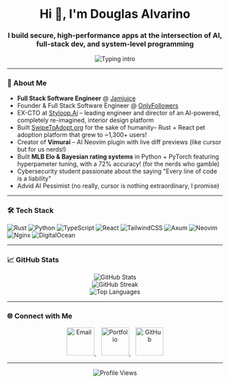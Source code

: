 <h1 align="center">Hi 👋, I'm Douglas Alvarino</h1>
<h3 align="center">I build secure, high-performance apps at the intersection of AI, full-stack dev, and system-level programming</h3>

<p align="center">
  <img
    src="https://readme-typing-svg.demolab.com?font=Fira+Code&weight=700&size=28&duration=2300&pause=900&center=true&vCenter=true&width=720&height=70&lines=🚀+Shipping+Rust+%2B+React+apps;🧠+CTO+%40+Styloop+%E2%80%94+AI%2FML+in+prod;🧩+Vimurai%3A+AI+Neovim+plugin;📊+MLB+Elo+%2B+simulations;🔒+Cybersecurity+%2F+systems+%2F+DevOps"
    alt="Typing intro"
  />
</p>


---

### 🧠 About Me
- **Full Stack Software Engineer** @ [Jamjuice](jamjuice.com)
- Founder & Full Stack Software Engineer @ [OnlyFollowers](onlyfollowers.org)
- EX-CTO at [Styloop.Ai](styloop.ai) – leading engineer and director of an AI-powered, completely re-imagined, interior design platform
- Built [SwipeToAdopt.org](https://swipetoadopt.org) for the sake of humanity– Rust + React pet adoption platform that grew to ~1,300+ users!
- Creator of **Vimurai** – AI Neovim plugin with live diff previews (like cursor but for us nerds!)
- Built **MLB Elo & Bayesian rating systems** in Python + PyTorch featuring hyperpameter tuning, with a 72% accuracy! (for the nerds who gamble) 
- Cybersecurity student passionate about the saying "Every line of code is a liability"
- Advid AI Pessimist (no really, cursor is nothing extraordinary, I promise)
---

### 🛠️ Tech Stack

![Rust](https://img.shields.io/badge/Rust-%23000000.svg?style=flat&logo=rust&logoColor=white)
![Python](https://img.shields.io/badge/Python-3670A0?style=flat&logo=python&logoColor=white)
![TypeScript](https://img.shields.io/badge/TypeScript-3178C6?style=flat&logo=typescript&logoColor=white)
![React](https://img.shields.io/badge/React-20232A?style=flat&logo=react&logoColor=61DAFB)
![TailwindCSS](https://img.shields.io/badge/TailwindCSS-06B6D4?style=flat&logo=tailwindcss&logoColor=white)
![Axum](https://img.shields.io/badge/Axum-Rust-red?style=flat)
![Neovim](https://img.shields.io/badge/Neovim-57A143?style=flat&logo=neovim&logoColor=white)
![Nginx](https://img.shields.io/badge/Nginx-009639?style=flat&logo=nginx&logoColor=white)
![DigitalOcean](https://img.shields.io/badge/DigitalOcean-0080FF?style=flat&logo=digitalocean&logoColor=white)

---

### 📈 GitHub Stats

<p align="center">
  <img src="https://github-readme-stats-omega-nine-40.vercel.app/api?username=AspireVenom&count_private=true&show_icons=true&theme=transparent&hide_border=true&force_rank=A%2B&rank_percentile=1&v=6" alt="GitHub Stats" />
  <br/>
  <img src="https://github-readme-streak-stats.herokuapp.com?user=AspireVenom&theme=transparent" alt="GitHub Streak" />
  <br/>
  <img src="https://github-readme-stats-omega-nine-40.vercel.app/api/top-langs?username=AspireVenom&layout=donut-vertical&theme=transparent&hide=html&hide_border=true&v=1" alt="Top Languages" />
</p>

---

### 🌐 Connect with Me

<div align="center">

  <a href="mailto:alvarino@usf.edu">
    <img
      src="https://img.shields.io/badge/Email-%23EA4335?style=for-the-badge&logo=gmail&logoColor=white&labelColor=%23EA4335&color=%23EA4335&logoWidth=28"
      alt="Email" height="65">
  </a>
  &nbsp;&nbsp;

  <a href="https://www.dalvarino.net">
    <img
      src="https://img.shields.io/badge/Portfolio-%23000000?style=for-the-badge&logo=safari&logoColor=white&labelColor=%23000000&color=%23000000&logoWidth=28"
      alt="Portfolio" height="65">
  </a>
  &nbsp;&nbsp;

  <a href="https://github.com/AspireVenom">
    <img
      src="https://img.shields.io/badge/GitHub-%23181717?style=for-the-badge&logo=github&logoColor=white&labelColor=%23181717&color=%23181717&logoWidth=28"
      alt="GitHub" height="65">
  </a>

</div>

--- 

<p align="center">
  <img src="https://komarev.com/ghpvc/?username=AspireVenom&label=Profile%20views&color=0e75b6&style=flat" alt="Profile Views" />
</p>
